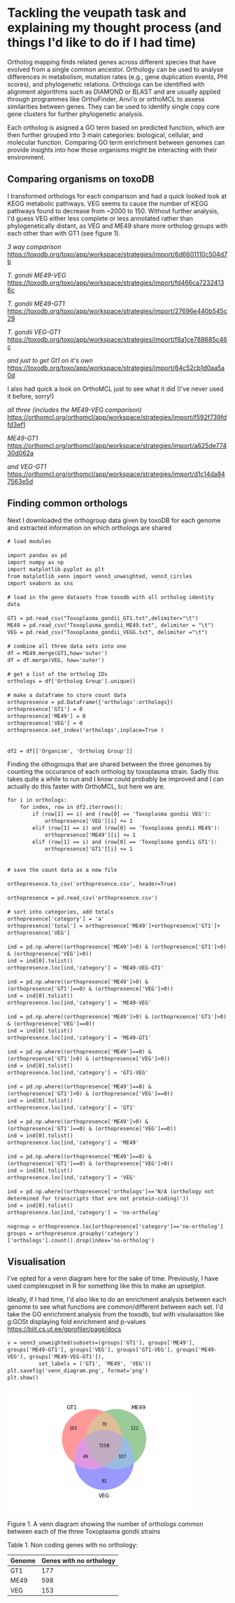 # Tackling the veupath task and explaining my thought process (and things I'd like to do if I had time)

Ortholog mapping finds related genes across different species that have evolved from a single common ancestor. Orthology can be used to analyse differences in metabolism, mutation rates (e.g., gene duplication events, PHI scores), and phylogenetic relations. Orthologs can be identified with alignment algorithms such as DIAMOND or BLAST and are usually applied through programmes like OrthoFinder, Anvi'o or orthoMCL to assess similarities between genes. They can be used to identify single copy core gene clusters for further phylogenetic analysis.

Each ortholog is asigned a GO term based on predicted function, which are then further grouped into 3 main categories: biological, cellular, and molecular function.
Comparing GO term enrichment between genomes can provide insights into how those organisms might be interacting with their environment.

## Comparing organisms on toxoDB

I transformed orthologs for each comparison and had a quick looked look at KEGG metabolic pathways. VEG seems to cause the number of KEGG pathways found to decrease from ~2000 to 150. Without further analysis, I'd guess VEG either less complete or less annotated rather than phylogenetically distant, as VEG and ME49 share more ortholog groups with each other than with GT1 (see figure 1).

*3 way comparison*
https://toxodb.org/toxo/app/workspace/strategies/import/6d6601110c504d7b

*T. gondii ME49-VEG*
https://toxodb.org/toxo/app/workspace/strategies/import/fd466ca72324136c

*T. gondii ME49-GT1*
https://toxodb.org/toxo/app/workspace/strategies/import/27696e440b545c29

*T. gondii VEG-GT1*
https://toxodb.org/toxo/app/workspace/strategies/import/f8a1ce788685c46c

*and just to get Gt1 on it's own*
https://toxodb.org/toxo/app/workspace/strategies/import/64c52cb1d0aa5a0d


I also had quick a look on OrthoMCL just to see what it did (I've never used it before, sorry!)

*all three (includes the ME49-VEG comparison)*
https://orthomcl.org/orthomcl/app/workspace/strategies/import/f592f739fdfd3ef1

*ME49-GT1*
https://orthomcl.org/orthomcl/app/workspace/strategies/import/a625de77430d062a

*and VEG-GT1*
https://orthomcl.org/orthomcl/app/workspace/strategies/import/d1c14da847563e5d


## Finding common orthologs
Next I downloaded the orthogroup data given by toxoDB for each genome and extracted information on which orthologs are shared

```
# load modules

import pandas as pd
import numpy as np
import matplotlib.pyplot as plt
from matplotlib_venn import venn3_unweighted, venn3_circles
import seaborn as sns

# load in the gene datasets from toxodb with all ortholog identity data

GT1 = pd.read_csv("Toxoplasma_gondii_GT1.txt",delimiter="\t")
ME49 = pd.read_csv("Toxoplasma_gondii_ME49.txt", delimiter = "\t")
VEG = pd.read_csv("Toxoplasma_gondii_VEGG.txt", delimiter ="\t")

# combine all three data sets into one
df = ME49.merge(GT1,how='outer')
df = df.merge(VEG, how='outer')

# get a list of the ortholog IDs
orthologs = df['Ortholog Group'].unique()

# make a dataframe to store count data
orthopresence = pd.DataFrame({'orthologs':orthologs})
orthopresence['GT1'] = 0
orthopresence['ME49'] = 0
orthopresence['VEG'] = 0
orthopresence.set_index('orthologs',inplace=True )


df2 = df[['Organism', 'Ortholog Group']]
```
Finding the othogroups that are shared between the three genomes by counting the occurance of each ortholog by toxoplasma strain.
Sadly this takes quite a while to run and I know could probably be improved and I can actually do this faster with OrthoMCL, but here we are.

```
for i in orthologs:
    for index, row in df2.iterrows():
        if (row[1] == i) and (row[0] == 'Toxoplasma gondii VEG'):
            orthopresence['VEG'][i] += 1
        elif (row[1] == i) and (row[0] == 'Toxoplasma gondii ME49'):
            orthopresence['ME49'][i] += 1
        elif (row[1] == i) and (row[0] == 'Toxoplasma gondii GT1'):
            orthopresence['GT1'][i] += 1


# save the count data as a new file        

orthopresence.to_csv('orthopresence.csv', header=True)

orthopresence = pd.read_csv('orthopresence.csv')

# sort into categories, add totals
orthopresence['category'] = 'a'
orthopresence['total'] = orthopresence['ME49']+orthopresence['GT1']+ orthopresence['VEG']

ind = pd.np.where((orthopresence['ME49']>0) & (orthopresence['GT1']>0) & (orthopresence['VEG']>0))
ind = ind[0].tolist()
orthopresence.loc[ind,'category'] = 'ME49-VEG-GT1'

ind = pd.np.where((orthopresence['ME49']>0) & (orthopresence['GT1']==0) & (orthopresence['VEG']>0))
ind = ind[0].tolist()
orthopresence.loc[ind,'category'] = 'ME49-VEG'

ind = pd.np.where((orthopresence['ME49']>0) & (orthopresence['GT1']>0) & (orthopresence['VEG']==0))
ind = ind[0].tolist()
orthopresence.loc[ind,'category'] = 'ME49-GT1'

ind = pd.np.where((orthopresence['ME49']==0) & (orthopresence['GT1']>0) & (orthopresence['VEG']>0))
ind = ind[0].tolist()
orthopresence.loc[ind,'category'] = 'GT1-VEG'

ind = pd.np.where((orthopresence['ME49']==0) & (orthopresence['GT1']>0) & (orthopresence['VEG']==0))
ind = ind[0].tolist()
orthopresence.loc[ind,'category'] = 'GT1'

ind = pd.np.where((orthopresence['ME49']>0) & (orthopresence['GT1']==0) & (orthopresence['VEG']==0))
ind = ind[0].tolist()
orthopresence.loc[ind,'category'] = 'ME49'

ind = pd.np.where((orthopresence['ME49']==0) & (orthopresence['GT1']==0) & (orthopresence['VEG']>0))
ind = ind[0].tolist()
orthopresence.loc[ind,'category'] = 'VEG'

ind = pd.np.where((orthopresence['orthologs']=='N/A (orthology not determined for transcripts that are not protein-coding)'))
ind = ind[0].tolist()
orthopresence.loc[ind,'category'] = 'no-ortholog'

nogroup = orthopresence.loc[orthopresence['category']=='no-ortholog']
groups = orthopresence.groupby('category')['orthologs'].count().drop(index='no-ortholog')

```

## Visualisation
I've opted for a venn diagram here for the sake of time.
Previously, I have used complexupset in R for something like this to make an upsetplot.

Ideally, if I had time,  I'd also like to do an enrichment analysis between each genome to see what functions are common/different between each set.
I'd take the GO enrichment analysis from the toxodb, but with visulaisation like g:GOSt displaying fold enrichment and p-values https://biit.cs.ut.ee/gprofiler/page/docs

```
v = venn3_unweighted(subsets=(groups['GT1'], groups['ME49'], groups['ME49-GT1'], groups['VEG'], groups['GT1-VEG'], groups['ME49-VEG'], groups['ME49-VEG-GT1']), 
          set_labels = ('GT1', 'ME49', 'VEG'))
plt.savefig('venn_diagram.png', format='png')
plt.show()

```
![Venn diagram](https://github.com/VibrantStarling/test-space/blob/main/venn_diagram.png)

Figure 1. A venn diagram showing the number of orthologs common between each of the three Toxoplasma gondii strains

Table 1. Non coding genes with no orthology: 

| Genome        | Genes with no orthology
| ------------- |-------------| 
| GT1      | 177 |
| ME49      | 598      |  
| VEG | 153      |   
               


